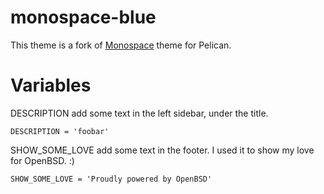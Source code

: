 monospace-blue
==========

This theme is a fork of [Monospace](https://github.com/getpelican/pelican-themes/tree/master/monospace) theme for Pelican.

# Variables #

DESCRIPTION add some text in the left sidebar, under the title.

```
DESCRIPTION = 'foobar'
```

SHOW_SOME_LOVE add some text in the footer. I used it to show my love for OpenBSD. :)

```
SHOW_SOME_LOVE = 'Proudly powered by OpenBSD'
```
